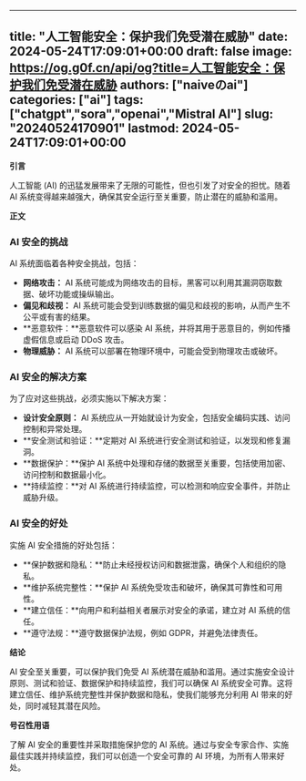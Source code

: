 
---
title: "人工智能安全：保护我们免受潜在威胁"
date: 2024-05-24T17:09:01+00:00
draft: false
image: https://og.g0f.cn/api/og?title=人工智能安全：保护我们免受潜在威胁
authors: ["naiveのai"]
categories: ["ai"]
tags: ["chatgpt","sora","openai","Mistral AI"]
slug: "20240524170901"
lastmod: 2024-05-24T17:09:01+00:00
---
**引言**

人工智能 (AI) 的迅猛发展带来了无限的可能性，但也引发了对安全的担忧。随着 AI 系统变得越来越强大，确保其安全运行至关重要，防止潜在的威胁和滥用。

**正文**

### AI 安全的挑战

AI 系统面临着各种安全挑战，包括：

- **网络攻击：** AI 系统可能成为网络攻击的目标，黑客可以利用其漏洞窃取数据、破坏功能或操纵输出。
- **偏见和歧视：** AI 系统可能会受到训练数据的偏见和歧视的影响，从而产生不公平或有害的结果。
- **恶意软件：**恶意软件可以感染 AI 系统，并将其用于恶意目的，例如传播虚假信息或启动 DDoS 攻击。
- **物理威胁：** AI 系统可以部署在物理环境中，可能会受到物理攻击或破坏。

### AI 安全的解决方案

为了应对这些挑战，必须实施以下解决方案：

- **设计安全原则：** AI 系统应从一开始就设计为安全，包括安全编码实践、访问控制和异常处理。
- **安全测试和验证：**定期对 AI 系统进行安全测试和验证，以发现和修复漏洞。
- **数据保护：**保护 AI 系统中处理和存储的数据至关重要，包括使用加密、访问控制和数据最小化。
- **持续监控：**对 AI 系统进行持续监控，可以检测和响应安全事件，并防止威胁升级。

### AI 安全的好处

实施 AI 安全措施的好处包括：

- **保护数据和隐私：**防止未经授权访问和数据泄露，确保个人和组织的隐私。
- **维护系统完整性：**保护 AI 系统免受攻击和破坏，确保其可靠性和可用性。
- **建立信任：**向用户和利益相关者展示对安全的承诺，建立对 AI 系统的信任。
- **遵守法规：**遵守数据保护法规，例如 GDPR，并避免法律责任。

**结论**

AI 安全至关重要，可以保护我们免受 AI 系统潜在威胁和滥用。通过实施安全设计原则、测试和验证、数据保护和持续监控，我们可以确保 AI 系统安全可靠。这将建立信任、维护系统完整性并保护数据和隐私，使我们能够充分利用 AI 带来的好处，同时减轻其潜在风险。

**号召性用语**

了解 AI 安全的重要性并采取措施保护您的 AI 系统。通过与安全专家合作、实施最佳实践并持续监控，我们可以创造一个安全可靠的 AI 环境，为所有人带来好处。